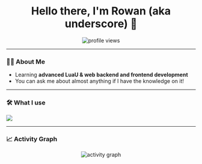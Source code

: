 <h1 align="center">Hello there, I'm Rowan (aka underscore) 👋</h1>
<p align="center">
  <img src="https://komarev.com/ghpvc/?username=Posted2DaDev&label=Profile%20Views&color=0e75b6&style=flat" alt="profile views" />
</p>

---

### 👨‍💻 About Me
- Learning **advanced LuaU & web backend and frontend development**
- You can ask me about almost anything if I have the knowledge on it!

---

### 🛠️ What I use
<p>
  <img src="https://skillicons.dev/icons?i=arch,bash,cloudflare,css,debian,discord,bots,discordjs,firebase,git,github,githubactions,gmail,gradle,html,java,js,linux,lua,mysql,nextjs,nginx,nodejs,npm,php,powershell,raspberrypi,regex,robloxstudio,sqlite,stackoverflow,unity,vscode" />
</p>

---

### 📈 Activity Graph
<p align="center">
  <img src="https://github-readme-activity-graph.vercel.app/graph?username=underscore-lol&bg_color=0d1117&color=79fe96&line=79fe96&point=ffffff&area=true&hide_border=true" alt="activity graph"/>
</p>
